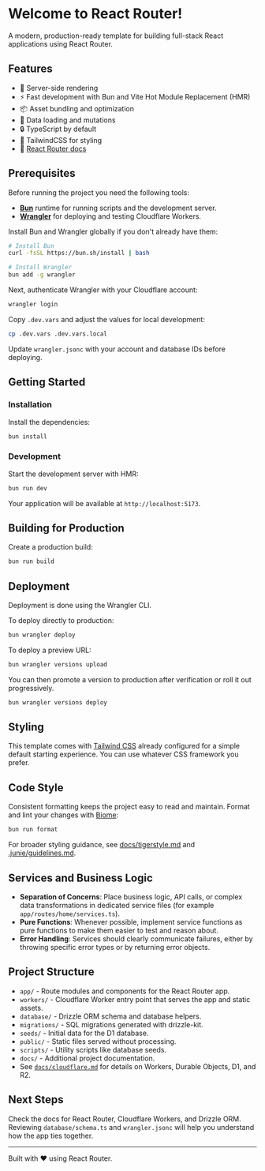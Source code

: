 # Welcome to React Router!

A modern, production-ready template for building full-stack React applications using React Router.

## Features

- 🚀 Server-side rendering
- ⚡ Fast development with Bun and Vite️ Hot Module Replacement (HMR)
- 📦 Asset bundling and optimization
- 🔄 Data loading and mutations
- 🔒 TypeScript by default
- 🎉 TailwindCSS for styling
- 📖 [React Router docs](https://reactrouter.com/)

## Prerequisites

Before running the project you need the following tools:

- [**Bun**](https://bun.sh/) runtime for running scripts and the development server.
- [**Wrangler**](https://developers.cloudflare.com/workers/wrangler/) for deploying and testing Cloudflare Workers.

Install Bun and Wrangler globally if you don't already have them:

```bash
# Install Bun
curl -fsSL https://bun.sh/install | bash

# Install Wrangler
bun add -g wrangler
```

Next, authenticate Wrangler with your Cloudflare account:

```bash
wrangler login
```

Copy `.dev.vars` and adjust the values for local development:

```bash
cp .dev.vars .dev.vars.local
```

Update `wrangler.jsonc` with your account and database IDs before deploying.

## Getting Started

### Installation

Install the dependencies:

```bash
bun install
```

### Development

Start the development server with HMR:

```bash
bun run dev
```

Your application will be available at `http://localhost:5173`.

## Building for Production

Create a production build:

```bash
bun run build
```

## Deployment

Deployment is done using the Wrangler CLI.

To deploy directly to production:

```sh
bun wrangler deploy
```

To deploy a preview URL:

```sh
bun wrangler versions upload
```

You can then promote a version to production after verification or roll it out progressively.

```sh
bun wrangler versions deploy
```

## Styling

This template comes with [Tailwind CSS](https://tailwindcss.com/) already configured for a simple default starting experience. You can use whatever CSS framework you prefer.

## Code Style

Consistent formatting keeps the project easy to read and maintain. Format and lint your changes with [Biome](https://biomejs.dev/):

```bash
bun run format
```

For broader styling guidance, see [docs/tigerstyle.md](docs/tigerstyle.md) and [.junie/guidelines.md](.junie/guidelines.md).

## Services and Business Logic

- **Separation of Concerns**: Place business logic, API calls, or complex data transformations in dedicated service files (for example `app/routes/home/services.ts`).
- **Pure Functions**: Whenever possible, implement service functions as pure functions to make them easier to test and reason about.
- **Error Handling**: Services should clearly communicate failures, either by throwing specific error types or by returning error objects.

## Project Structure

- `app/` - Route modules and components for the React Router app.
- `workers/` - Cloudflare Worker entry point that serves the app and static assets.
- `database/` - Drizzle ORM schema and database helpers.
- `migrations/` - SQL migrations generated with drizzle-kit.
- `seeds/` - Initial data for the D1 database.
- `public/` - Static files served without processing.
- `scripts/` - Utility scripts like database seeds.
- `docs/` - Additional project documentation.
- See [`docs/cloudflare.md`](docs/cloudflare.md) for details on Workers, Durable Objects, D1, and R2.

## Next Steps

Check the docs for React Router, Cloudflare Workers, and Drizzle ORM. Reviewing `database/schema.ts` and `wrangler.jsonc` will help you understand how the app ties together.

---

Built with ❤️ using React Router.
